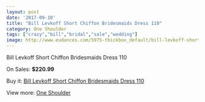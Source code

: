 ```yaml
---
layout: post
date: '2017-09-10'
title: "Bill Levkoff Short Chiffon Bridesmaids Dress 110"
category: One Shoulder
tags: ["crazy","bill","bridal","sale","wedding"]
image: http://www.eudances.com/5975-thickbox_default/bill-levkoff-short-chiffon-bridesmaids-dress-110.jpg
---
```

Bill Levkoff Short Chiffon Bridesmaids Dress 110

On Sales: **$220.99**
<a href="https://www.eudances.com/en/one-shoulder/2123-bill-levkoff-short-chiffon-bridesmaids-dress-110.html"><amp-img layout="responsive" width="600" height="600" src="//www.eudances.com/5975-thickbox_default/bill-levkoff-short-chiffon-bridesmaids-dress-110.jpg" alt="Bill Levkoff Short Chiffon Bridesmaids Dress 110 0" /></a>

Buy it: [Bill Levkoff Short Chiffon Bridesmaids Dress 110](https://www.eudances.com/en/one-shoulder/2123-bill-levkoff-short-chiffon-bridesmaids-dress-110.html "Bill Levkoff Short Chiffon Bridesmaids Dress 110")

View more: [One Shoulder](https://www.eudances.com/en/23-one-shoulder "One Shoulder")